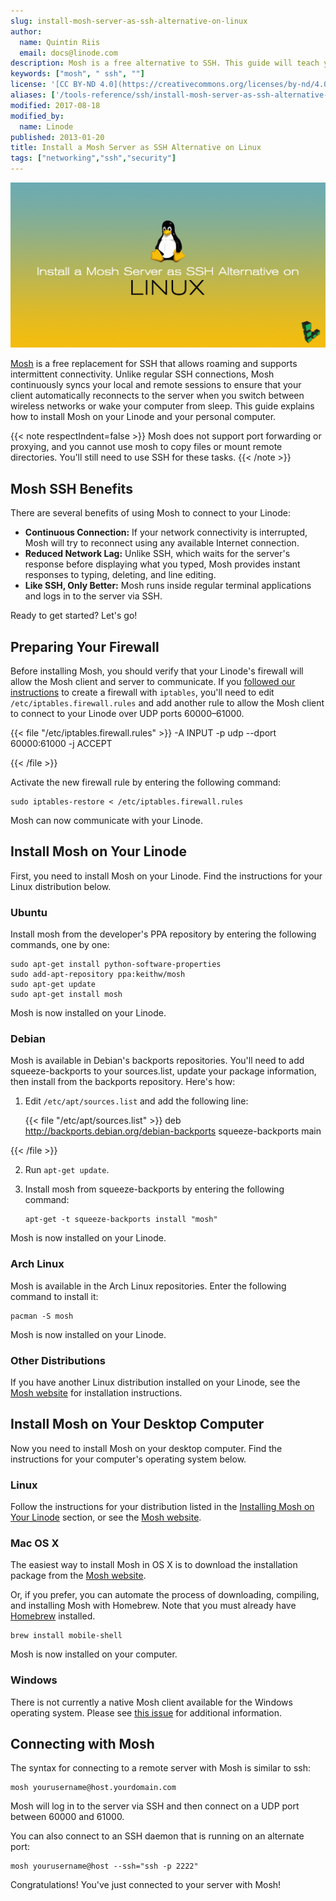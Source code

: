 ```yaml
---
slug: install-mosh-server-as-ssh-alternative-on-linux
author:
  name: Quintin Riis
  email: docs@linode.com
description: Mosh is a free alternative to SSH. This guide will teach you how to install and configure Mosh on Linux distributions and your desktop.
keywords: ["mosh", " ssh", ""]
license: '[CC BY-ND 4.0](https://creativecommons.org/licenses/by-nd/4.0)'
aliases: ['/tools-reference/ssh/install-mosh-server-as-ssh-alternative-on-linux/','/networking/mosh/','/networking/ssh/install-mosh-server-as-ssh-alternative-on-linux/','/tools-reference/ssh/mosh/','/networking/ssh/mosh/']
modified: 2017-08-18
modified_by:
  name: Linode
published: 2013-01-20
title: Install a Mosh Server as SSH Alternative on Linux
tags: ["networking","ssh","security"]
---
```


![Install a Mosh Server as SSH Alternative on Linux](mosh-server-ssh-alternative-title.jpg "Install a Mosh Server as SSH Alternative on Linux")

[Mosh](http://mosh.mit.edu/) is a free replacement for SSH that allows roaming and supports intermittent connectivity. Unlike regular SSH connections, Mosh continuously syncs your local and remote sessions to ensure that your client automatically reconnects to the server when you switch between wireless networks or wake your computer from sleep. This guide explains how to install Mosh on your Linode and your personal computer.

 {{< note respectIndent=false >}}
Mosh does not support port forwarding or proxying, and you cannot use mosh to copy files or mount remote directories. You'll still need to use SSH for these tasks.
{{< /note >}}

## Mosh SSH Benefits

There are several benefits of using Mosh to connect to your Linode:

-   **Continuous Connection:** If your network connectivity is interrupted, Mosh will try to reconnect using any available Internet connection.
-   **Reduced Network Lag:** Unlike SSH, which waits for the server's response before displaying what you typed, Mosh provides instant responses to typing, deleting, and line editing.
-   **Like SSH, Only Better:** Mosh runs inside regular terminal applications and logs in to the server via SSH.

Ready to get started? Let's go!

## Preparing Your Firewall

Before installing Mosh, you should verify that your Linode's firewall will allow the Mosh client and server to communicate. If you [followed our instructions](/docs/guides/set-up-and-secure/#configure-a-firewall) to create a firewall with `iptables`, you'll need to edit `/etc/iptables.firewall.rules` and add another rule to allow the Mosh client to connect to your Linode over UDP ports 60000–61000.

{{< file "/etc/iptables.firewall.rules" >}}
-A INPUT -p udp --dport 60000:61000 -j ACCEPT

{{< /file >}}


Activate the new firewall rule by entering the following command:

    sudo iptables-restore < /etc/iptables.firewall.rules

Mosh can now communicate with your Linode.

## Install Mosh on Your Linode

First, you need to install Mosh on your Linode. Find the instructions for your Linux distribution below.

### Ubuntu

Install mosh from the developer's PPA repository by entering the following commands, one by one:

    sudo apt-get install python-software-properties
    sudo add-apt-repository ppa:keithw/mosh
    sudo apt-get update
    sudo apt-get install mosh

Mosh is now installed on your Linode.

### Debian

Mosh is available in Debian's backports repositories. You'll need to add squeeze-backports to your sources.list, update your package information, then install from the backports repository. Here's how:

1.  Edit `/etc/apt/sources.list` and add the following line:

    {{< file "/etc/apt/sources.list" >}}
deb <http://backports.debian.org/debian-backports> squeeze-backports main

{{< /file >}}


2.  Run `apt-get update`.
3.  Install mosh from squeeze-backports by entering the following command:

        apt-get -t squeeze-backports install "mosh"

Mosh is now installed on your Linode.

### Arch Linux

Mosh is available in the Arch Linux repositories. Enter the following command to install it:

    pacman -S mosh

Mosh is now installed on your Linode.

### Other Distributions

If you have another Linux distribution installed on your Linode, see the [Mosh website](http://mosh.mit.edu/) for installation instructions.

## Install Mosh on Your Desktop Computer

Now you need to install Mosh on your desktop computer. Find the instructions for your computer's operating system below.

### Linux

Follow the instructions for your distribution listed in the [Installing Mosh on Your Linode](/docs/guides/install-mosh-server-as-ssh-alternative-on-linux/#install-mosh-on-your-linode) section, or see the [Mosh website](http://mosh.mit.edu/).

### Mac OS X

The easiest way to install Mosh in OS X is to download the installation package from the [Mosh website](http://mosh.mit.edu/).

Or, if you prefer, you can automate the process of downloading, compiling, and installing Mosh with Homebrew. Note that you must already have [Homebrew](http://mxcl.github.com/homebrew/) installed.

    brew install mobile-shell

Mosh is now installed on your computer.

### Windows

There is not currently a native Mosh client available for the Windows operating system. Please see [this issue](https://github.com/keithw/mosh/issues/293) for additional information.

## Connecting with Mosh

The syntax for connecting to a remote server with Mosh is similar to ssh:

    mosh yourusername@host.yourdomain.com


Mosh will log in to the server via SSH and then connect on a UDP port between 60000 and 61000.

You can also connect to an SSH daemon that is running on an alternate port:

    mosh yourusername@host --ssh="ssh -p 2222"

Congratulations! You've just connected to your server with Mosh!
